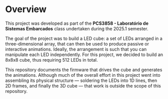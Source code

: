 # Overview

This project was developed as part of the **PCS3858 - Laboratório de Sistemas Embarcados** class undertaken during the 2025.1 semester.

The goal of the project was to build a LED cube: a set of LEDs arranged in a three-dimensional array, that can then be used to produce passive or interactive animations. Ideally, the arrangement is such that you can manipulate each LED independently. For this project, we decided to build an 8x8x8 cube, thus requiring 512 LEDs in total.

This repository documents the firmware that drives the cube and generates the animations. Although much of the overall effort in this project went into assembling its physical structure &mdash; soldering the LEDs into 1D lines, then 2D frames, and finally the 3D cube &mdash; that work is outside the scope of this repository.